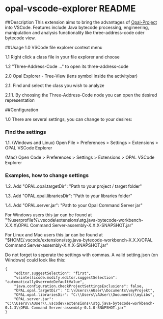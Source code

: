 # opal-vscode-explorer README
##Description
This extension aims to bring the advantages of [Opal-Project](http://www.opal-project.de/) into VSCode.
Features include Java bytecode processing, engineering, manipulation and analysis functionality like three-address-code oder bytecode view.

##Usage
1.0 VSCode file explorer context menu

1.1 Right click a class file in your file explorer and choose

1.2 "Three-Address-Code ..." to open its three-address-code


2.0 Opal Explorer - Tree-View (lens symbol inside the activitybar)


2.1. Find and select the class you wish to analyze

2.1.1. By choosing the Three-Address-Code node you can open the desired representation

##Configuration

1.0 There are several settings, you can change to your desires:

### Find the settings

1.1. (Windows and Linux) Open File > Preferences > Settings > Extensions > OPAL VSCode Explorer

(Mac) Open Code > Preferences > Settings > Extensions > OPAL VSCode Explorer

### Examples, how to change settings

1.2. Add "OPAL.opal.targetDir": "Path to your project / target folder" 

1.3. Add "OPAL.opal.librariesDir": "Path to your libraries folder"

1.4. Add "OPAL.server.jar": "Path to your Opal Command Server jar"

For Windows users this jar can be found at "%userprofile%\\.vscode\\extensions\\stg.java-bytecode-workbench-X.X.X\\OPAL Command 
Server-assembly-X.X.X-SNAPSHOT.jar"

For Linux and Mac users this jar can be found at
"$HOME/.vscode/extensions/stg.java-bytecode-workbench-X.X.X/OPAL Command Server-assembly-X.X.X-SNAPSHOT.jar"

Do not forget to seperate the settings with commas. A valid setting.json (on Windows) could look like this:

```
{
    "editor.suggestSelection": "first",
    "vsintellicode.modify.editor.suggestSelection": "automaticallyOverrodeDefaultValue",
    "java.configuration.checkProjectSettingsExclusions": false,
    "OPAL.opal.targetDir": "C:\\Users\\AUser\\Documents\\myProjekt",
    "OPAL.opal.librariesDir": "C:\\Users\\AUser\\Documents\\myLibs",
    "OPAL.server.jar": "C:\\Users\\AUser\\.vscode\\extensions\\stg.java-bytecode-workbench-0.1.3\\OPAL Command Server-assembly-0.1.0-SNAPSHOT.jar"
}
```